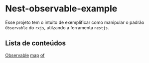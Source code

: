 # Nest-observable-example

Esse projeto tem o intuito de exemplificar como manipular o padrão `Observable` do `rxjs`, utilzando a ferramenta `nestjs`.

## Lista de conteúdos

[Observable](https://github.com/Vbobell/nestjs-observable-example/docs/rxjs-observable.md)
[map](https://github.com/Vbobell/nestjs-observable-example/docs/rxjs-map.md)
[of](https://github.com/Vbobell/nestjs-observable-example/docs/rxjs-of.md)
